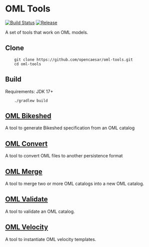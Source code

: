 # OML Tools

[![Build Status](https://github.com/opencaesar/oml-tools/actions/workflows/ci.yml/badge.svg)](https://github.com/opencaesar/oml-tools/actions/workflows/ci.yml)
[![Release](https://img.shields.io/github/v/release/opencaesar/oml-tools?label=Release)](https://github.com/opencaesar/oml-tools/releases/latest)

A set of tools that work on OML models.

## Clone
```
    git clone https://github.com/opencaesar/oml-tools.git
    cd oml-tools
```
      
## Build
Requirements: JDK 17+
```
    ./gradlew build
```

## [OML Bikeshed](oml-bikeshed/README.md)

A tool to generate Bikeshed specification from an OML catalog

## [OML Convert](oml-convert/README.md)

A tool to convert OML files to another persistence format

## [OML Merge](oml-merge/README.md)

A tool to merge two or more OML catalogs into a new OML catalog. 

## [OML Validate](oml-validate/README.md)

A tool to validate an OML catalog.

## [OML Velocity](oml-velocity/README.md)

A tool to instantiate OML velocity templates.
